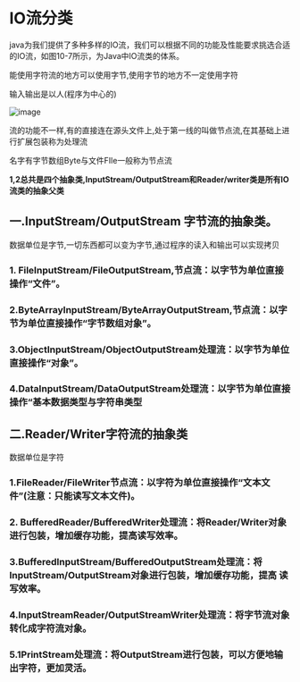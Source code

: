 # IO流分类

java为我们提供了多种多样的IO流，我们可以根据不同的功能及性能要求挑选合适的IO流，如图10-7所示，为Java中IO流类的体系。

能使用字符流的地方可以使用字节,使用字节的地方不一定使用字符



输入输出是以人(程序为中心的)

![image](https://user-images.githubusercontent.com/65000660/172332880-fcb41813-da5f-42f5-b877-ec1a17c93997.png)




流的功能不一样,有的直接连在源头文件上,处于第一线的叫做节点流,在其基础上进行扩展包装称为处理流

名字有字节数组Byte与文件FIle一般称为节点流

**1,2总共是四个抽象类,InputStream/OutputStream和Reader/writer类是所有IO流类的抽象父类**

## 一.InputStream/OutputStream 字节流的抽象类。

数据单位是字节,一切东西都可以变为字节,通过程序的读入和输出可以实现拷贝



### 1. FileInputStream/FileOutputStream,节点流：以字节为单位直接操作“文件”。



### 2.ByteArrayInputStream/ByteArrayOutputStream,节点流：以字节为单位直接操作“字节数组对象”。



### 3.ObjectInputStream/ObjectOutputStream处理流：以字节为单位直接操作“对象”。



### 4.DataInputStream/DataOutputStream处理流：以字节为单位直接操作“基本数据类型与字符串类型

## 二.Reader/Writer字符流的抽象类

数据单位是字符

### 1.FileReader/FileWriter节点流：以字符为单位直接操作“文本文件”(注意：只能读写文本文件)。





### 2. BufferedReader/BufferedWriter处理流：将Reader/Writer对象进行包装，增加缓存功能，提高读写效率。







###  3.BufferedInputStream/BufferedOutputStream处理流：将InputStream/OutputStream对象进行包装，增加缓存功能，提高 读写效率。







### 4.InputStreamReader/OutputStreamWriter处理流：将字节流对象转化成字符流对象。







### 5.1PrintStream处理流：将OutputStream进行包装，可以方便地输出字符，更加灵活。
